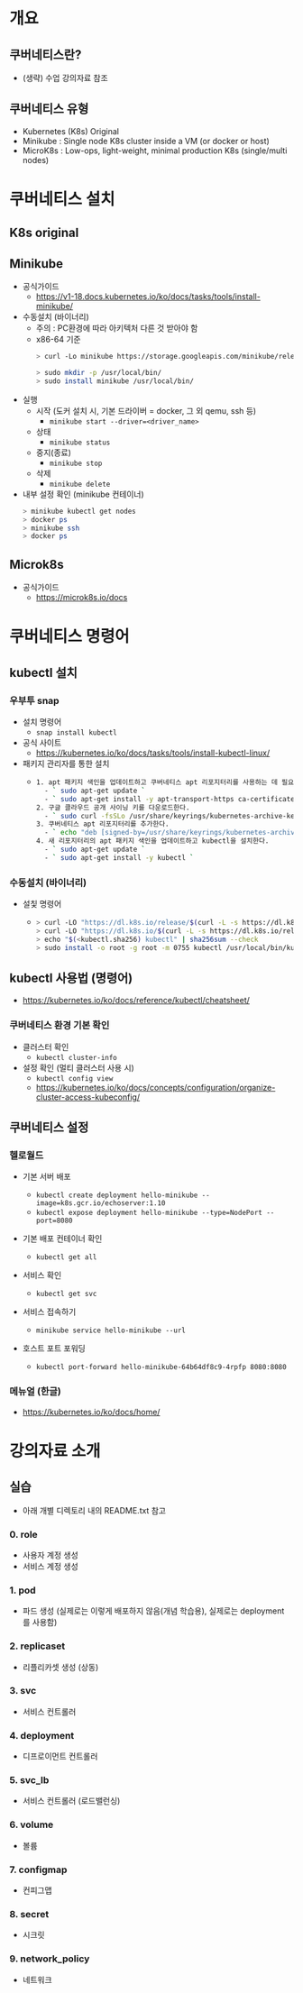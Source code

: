 # 개요
## 쿠버네티스란?
- (생략) 수업 강의자료 참조
## 쿠버네티스 유형
- Kubernetes (K8s) Original
- Minikube : Single node K8s cluster inside a VM (or docker or host)
- MicroK8s : Low-ops, light-weight, minimal production K8s (single/multi nodes)

# 쿠버네티스 설치
## K8s original 
## Minikube
- 공식가이드
  - https://v1-18.docs.kubernetes.io/ko/docs/tasks/tools/install-minikube/
- 수동설치 (바이너리)
  - 주의 : PC환경에 따라 아키텍처 다른 것 받아야 함
  - x86-64 기준
    ```bash
    > curl -Lo minikube https://storage.googleapis.com/minikube/releases/latest/minikube-linux-amd64 && chmod +x minikube
    
    > sudo mkdir -p /usr/local/bin/
    > sudo install minikube /usr/local/bin/
    ```
- 실행
  - 시작 (도커 설치 시, 기본 드라이버 = docker, 그 외 qemu, ssh 등)
    - ` minikube start --driver=<driver_name> `
  - 상태
    - ` minikube status `
  - 중지(종료)
    - ` minikube stop `
  - 삭제
    - ` minikube delete `
- 내부 설정 확인 (minikube 컨테이너)
  ```bash
  > minikube kubectl get nodes
  > docker ps
  > minikube ssh
  > docker ps
  ```

## Microk8s
- 공식가이드
  - https://microk8s.io/docs

# 쿠버네티스 명령어
## kubectl 설치
### 우부투 snap
- 설치 명령어
  - ` snap install kubectl `
- 공식 사이트
  - https://kubernetes.io/ko/docs/tasks/tools/install-kubectl-linux/
- 패키지 관리자를 통한 설치
  - ```bash
    1. apt 패키지 색인을 업데이트하고 쿠버네티스 apt 리포지터리를 사용하는 데 필요한 패키지들을 설치한다.
      - ` sudo apt-get update `
      - ` sudo apt-get install -y apt-transport-https ca-certificates curl `
    2. 구글 클라우드 공개 사이닝 키를 다운로드한다.
      - ` sudo curl -fsSLo /usr/share/keyrings/kubernetes-archive-keyring.gpg https://packages.cloud.google.com/apt/doc/apt-key.gpg `
    3. 쿠버네티스 apt 리포지터리를 추가한다.
      - ` echo "deb [signed-by=/usr/share/keyrings/kubernetes-archive-keyring.gpg] https://apt.kubernetes.io/ kubernetes-xenial main" | sudo tee /etc/apt/sources.list.d/kubernetes.list `
    4. 새 리포지터리의 apt 패키지 색인을 업데이트하고 kubectl을 설치한다.
      - ` sudo apt-get update `
      - ` sudo apt-get install -y kubectl `
    ```

### 수동설치 (바이너리)
- 설칯 명령어
  - ```bash
    > curl -LO "https://dl.k8s.io/release/$(curl -L -s https://dl.k8s.io/release/stable.txt)/bin/linux/amd64/kubectl"
    > curl -LO "https://dl.k8s.io/$(curl -L -s https://dl.k8s.io/release/stable.txt)/bin/linux/amd64/kubectl.sha256"
    > echo "$(<kubectl.sha256) kubectl" | sha256sum --check
    > sudo install -o root -g root -m 0755 kubectl /usr/local/bin/kubectl
    ```

## kubectl 사용법 (명령어)
 - https://kubernetes.io/ko/docs/reference/kubectl/cheatsheet/

### 쿠버네티스 환경 기본 확인
  - 클러스터 확인
    - ` kubectl cluster-info `
  - 설정 확인 (멀티 클러스터 사용 시)
    - ` kubectl config view `
    - https://kubernetes.io/ko/docs/concepts/configuration/organize-cluster-access-kubeconfig/

## 쿠버네티스 설정
### 헬로월드
- 기본 서버 배포
  - ` kubectl create deployment hello-minikube --image=k8s.gcr.io/echoserver:1.10 `
  - ` kubectl expose deployment hello-minikube --type=NodePort --port=8080 `
    
- 기본 배포 컨테이너 확인
  - ` kubectl get all `

- 서비스 확인
  - ` kubectl get svc `

- 서비스 접속하기
  - ` minikube service hello-minikube --url `

- 호스트 포트 포워딩
  - ` kubectl port-forward hello-minikube-64b64df8c9-4rpfp 8080:8080 `

### 메뉴얼 (한글)
- https://kubernetes.io/ko/docs/home/

# 강의자료 소개
## 실습
- 아래 개별 디렉토리 내의 README.txt 참고
### 0. role
- 사용자 계정 생성
- 서비스 계정 생성
### 1. pod
- 파드 생성 (실제로는 이렇게 배포하지 않음(개념 학습용), 실제로는 deployment 를 사용함)
### 2. replicaset
- 리플리카셋 생성 (상동)
### 3. svc
- 서비스 컨트롤러
### 4. deployment
- 디프로이먼트 컨트롤러
### 5. svc_lb
- 서비스 컨트롤러 (로드밸런싱)
### 6. volume
- 볼륨
### 7. configmap
- 컨피그맵
### 8. secret
- 시크릿
### 9. network_policy
- 네트워크
